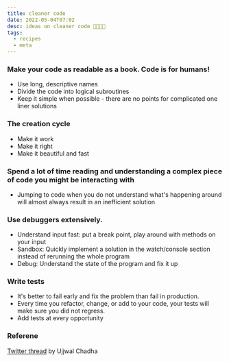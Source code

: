 ```yaml
---
title: cleaner code
date: 2022-05-04T07:02
desc: ideas on cleaner code 🧼🧴🧽✨
tags:
  - recipes
  - meta
---
```


### Make your code as readable as a book. Code is for humans!

* Use long, descriptive names
* Divide the code into logical subroutines
* Keep it simple when possible - there are no points for complicated one liner solutions

### The creation cycle

* Make it work
* Make it right
* Make it beautiful and fast

### Spend a lot of time reading and understanding a complex piece of code you might be interacting with

* Jumping to code when you do not understand what's happening around will almost always result in an inefficient solution

### Use debuggers extensively.

* Understand input fast: put a break point, play around with methods on your input
* Sandbox: Quickly implement a solution in the watch/console section instead of rerunning the whole program
* Debug: Understand the state of the program and fix it up

### Write tests

* It's better to fail early and fix the problem than fail in production.
* Every time you refactor, change, or add to your code, your tests will make sure you did not regress.
* Add tests at every opportunity

### Referene
[Twitter thread](https://twitter.com/ujjwalscript/status/1521668158356000774) by Ujjwal Chadha

